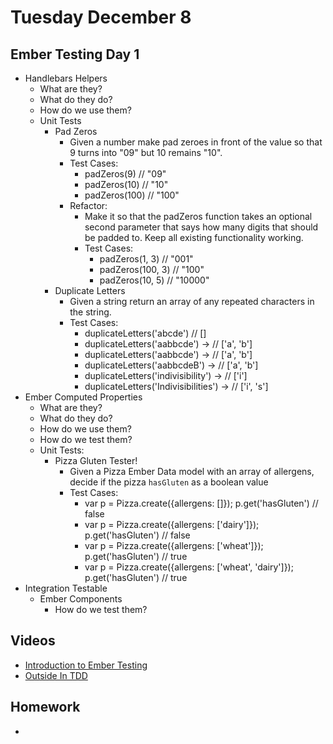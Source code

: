 # Tuesday December 8

## Ember Testing Day 1

- Handlebars Helpers
  * What are they?
  * What do they do?
  * How do we use them?
  * Unit Tests
    - Pad Zeros
      * Given a number make pad zeroes in front of the value so that 9 turns into "09" but 10 remains "10".
      * Test Cases:
        - padZeros(9) // "09"
        - padZeros(10) // "10"
        - padZeros(100) // "100"
      * Refactor:
        - Make it so that the padZeros function takes an optional second parameter that says how many digits that should be padded to.
        Keep all existing functionality working.
        - Test Cases:
          - padZeros(1, 3) // "001"
          - padZeros(100, 3) // "100"
          - padZeros(10, 5) // "10000"
    - Duplicate Letters
      * Given a string return an array of any repeated characters in the string.
      * Test Cases:
        - duplicateLetters('abcde') // []
        - duplicateLetters('aabbcde') -> // ['a', 'b']
        - duplicateLetters('aabbcde') -> // ['a', 'b']
        - duplicateLetters('aabbcdeB') -> // ['a', 'b']
        - duplicateLetters('indivisibility') -> // ['i']
        - duplicateLetters('Indivisibilities') -> // ['i', 's']
- Ember Computed Properties
  * What are they?
  * What do they do?
  * How do we use them?
  * How do we test them?
  * Unit Tests:
    - Pizza Gluten Tester!
      * Given a Pizza Ember Data model with an array of allergens, decide if the pizza `hasGluten` as a boolean value
      * Test Cases:
        - var p = Pizza.create({allergens: []}); p.get('hasGluten') // false
        - var p = Pizza.create({allergens: ['dairy']}); p.get('hasGluten') // false
        - var p = Pizza.create({allergens: ['wheat']}); p.get('hasGluten') // true
        - var p = Pizza.create({allergens: ['wheat', 'dairy']}); p.get('hasGluten') // true
- Integration Testable
  * Ember Components
    - How do we test them?

## Videos

* [Introduction to Ember Testing](https://vimeo.com/146960505)
* [Outside In TDD](https://vimeo.com/146953048)

## Homework

*
